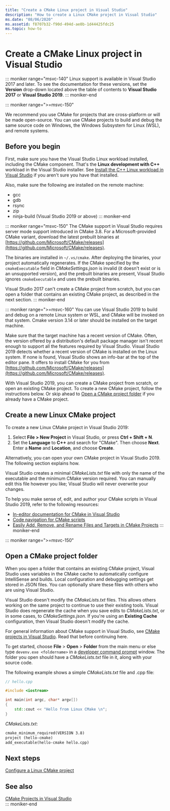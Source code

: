 ```yaml
---
title: "Create a CMake Linux project in Visual Studio"
description: "How to create a Linux CMake project in Visual Studio"
ms.date: "08/06/2020"
ms.assetid: f8707b32-f90d-494d-ae0b-1d44425fdc25
ms.topic: how-to
---
```

# Create a CMake Linux project in Visual Studio

::: moniker range="msvc-140"
Linux support is available in Visual Studio 2017 and later. To see the documentation for these versions, set the **Version** drop-down located above the table of contents to **Visual Studio 2017** or **Visual Studio 2019**.
::: moniker-end

::: moniker range=">=msvc-150"

We recommend you use CMake for projects that are cross-platform or will be made open-source. You can use CMake projects to build and debug the same source code on Windows, the Windows Subsystem for Linux (WSL), and remote systems.

## Before you begin

First, make sure you have the Visual Studio Linux workload installed, including the CMake component. That's the **Linux development with C++** workload in the Visual Studio installer. See [Install the C++ Linux workload in Visual Studio](download-install-and-setup-the-linux-development-workload.md) if you aren't sure you have that installed.

Also, make sure the following are installed on the remote machine:

- gcc
- gdb
- rsync
- zip
- ninja-build (Visual Studio 2019 or above)
::: moniker-end

::: moniker range="msvc-150"
The CMake support in Visual Studio requires server mode support introduced in CMake 3.8. For a Microsoft-provided CMake variant, download the latest prebuilt binaries at [https://github.com/Microsoft/CMake/releases](https://github.com/Microsoft/CMake/releases).

The binaries are installed in `~/.vs/cmake`. After deploying the binaries, your project automatically regenerates. If the CMake specified by the `cmakeExecutable` field in *CMakeSettings.json* is invalid (it doesn't exist or is an unsupported version), and the prebuilt binaries are present, Visual Studio ignores `cmakeExecutable` and uses the prebuilt binaries.

Visual Studio 2017 can't create a CMake project from scratch, but you can open a folder that contains an existing CMake project, as described in the next section.
::: moniker-end

::: moniker range=">=msvc-160"
You can use Visual Studio 2019 to build and debug on a remote Linux system or WSL, and CMake will be invoked on that system. Cmake version 3.14 or later should be installed on the target machine.

Make sure that the target machine has a recent version of CMake. Often, the version offered by a distribution's default package manager isn't recent enough to support all the features required by Visual Studio. Visual Studio 2019 detects whether a recent version of CMake is installed on the Linux system. If none is found, Visual Studio shows an info-bar at the top of the editor pane. It offers to install CMake for you from [https://github.com/Microsoft/CMake/releases](https://github.com/Microsoft/CMake/releases).

With Visual Studio 2019, you can create a CMake project from scratch, or open an existing CMake project. To create a new CMake project, follow the instructions below. Or skip ahead to [Open a CMake project folder](#open-a-cmake-project-folder) if you already have a CMake project.

## Create a new Linux CMake project

To create a new Linux CMake project in Visual Studio 2019:

1. Select **File > New Project** in Visual Studio, or press **Ctrl + Shift + N**.
1. Set the **Language** to **C++** and search for "CMake". Then choose **Next**. Enter a **Name** and **Location**, and choose **Create**.

Alternatively, you can open your own CMake project in Visual Studio 2019. The following section explains how.

Visual Studio creates a minimal *CMakeLists.txt* file with only the name of the executable and the minimum CMake version required. You can manually edit this file however you like; Visual Studio will never overwrite your changes.

To help you make sense of, edit, and author your CMake scripts in Visual Studio 2019, refer to the following resources:

- [In-editor documentation for CMake in Visual Studio](https://devblogs.microsoft.com/cppblog/in-editor-documentation-for-cmake-in-visual-studio/)
- [Code navigation for CMake scripts](https://devblogs.microsoft.com/cppblog/code-navigation-for-cmake-scripts/)
- [Easily Add, Remove, and Rename Files and Targets in CMake Projects](https://devblogs.microsoft.com/cppblog/easily-add-remove-and-rename-files-and-targets-in-cmake-projects/)
::: moniker-end

::: moniker range=">=msvc-150"

## Open a CMake project folder

When you open a folder that contains an existing CMake project, Visual Studio uses variables in the CMake cache to automatically configure IntelliSense and builds. Local configuration and debugging settings get stored in JSON files. You can optionally share these files with others who are using Visual Studio.

Visual Studio doesn't modify the *CMakeLists.txt* files. This allows others working on the same project to continue to use their existing tools. Visual Studio does regenerate the cache when you save edits to *CMakeLists.txt*, or in some cases, to *CMakeSettings.json*. If you're using an **Existing Cache** configuration, then Visual Studio doesn't modify the cache.

For general information about CMake support in Visual Studio, see [CMake projects in Visual Studio](../build/cmake-projects-in-visual-studio.md). Read that before continuing here.

To get started, choose **File** > **Open** > **Folder** from the main menu or else type `devenv.exe <foldername>` in a [developer command prompt](../build/building-on-the-command-line.md) window. The folder you open should have a *CMakeLists.txt* file in it, along with your source code.

The following example shows a simple *CMakeLists.txt* file and .cpp file:

```cpp
// hello.cpp

#include <iostream>

int main(int argc, char* argv[])
{
    std::cout << "Hello from Linux CMake \n";
}
```

*CMakeLists.txt*:

```txt
cmake_minimum_required(VERSION 3.8)
project (hello-cmake)
add_executable(hello-cmake hello.cpp)
```

## Next steps

[Configure a Linux CMake project](cmake-linux-configure.md)

## See also

[CMake Projects in Visual Studio](../build/cmake-projects-in-visual-studio.md)<br/>
::: moniker-end
